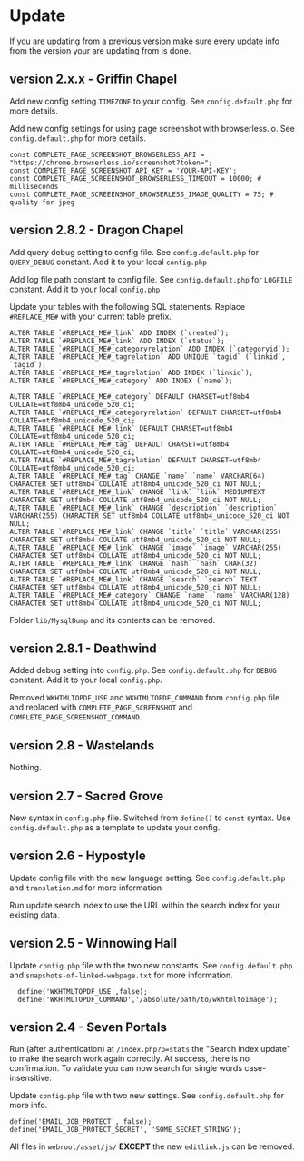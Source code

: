 # Update

If you are updating from a previous version make sure every update info from  the version your are updating from is done.

## version 2.x.x - Griffin Chapel

Add new config setting `TIMEZONE` to your config. See `config.default.php` for more details.

Add new config settings for using page screenshot with browserless.io. See `config.default.php` for more details.

```
const COMPLETE_PAGE_SCREENSHOT_BROWSERLESS_API = "https://chrome.browserless.io/screenshot?token=";
const COMPLETE_PAGE_SCREENSHOT_API_KEY = 'YOUR-API-KEY';
const COMPLETE_PAGE_SCREEENSHOT_BROWSERLESS_TIMEOUT = 10000; # milliseconds
const COMPLETE_PAGE_SCREEENSHOT_BROWSERLESS_IMAGE_QUALITY = 75; # quality for jpeg
```

## version 2.8.2 - Dragon Chapel

Add query debug setting to config file. See `config.default.php` for `QUERY_DEBUG` constant. Add it to your local `config.php`

Add log file path constant to config file.  See `config.default.php` for `LOGFILE` constant. Add it to your local `config.php`

Update your tables with the following SQL statements. Replace `#REPLACE_ME#` with your current table prefix.

```
ALTER TABLE `#REPLACE_ME#_link` ADD INDEX (`created`);
ALTER TABLE `#REPLACE_ME#_link` ADD INDEX (`status`);
ALTER TABLE `#REPLACE_ME#_categoryrelation` ADD INDEX (`categoryid`);
ALTER TABLE `#REPLACE_ME#_tagrelation` ADD UNIQUE `tagid` (`linkid`, `tagid`);
ALTER TABLE `#REPLACE_ME#_tagrelation` ADD INDEX (`linkid`);
ALTER TABLE `#REPLACE_ME#_category` ADD INDEX (`name`);

ALTER TABLE `#REPLACE_ME#_category` DEFAULT CHARSET=utf8mb4 COLLATE=utf8mb4_unicode_520_ci;
ALTER TABLE `#REPLACE_ME#_categoryrelation` DEFAULT CHARSET=utf8mb4 COLLATE=utf8mb4_unicode_520_ci;
ALTER TABLE `#REPLACE_ME#_link` DEFAULT CHARSET=utf8mb4 COLLATE=utf8mb4_unicode_520_ci;
ALTER TABLE `#REPLACE_ME#_tag` DEFAULT CHARSET=utf8mb4 COLLATE=utf8mb4_unicode_520_ci;
ALTER TABLE `#REPLACE_ME#_tagrelation` DEFAULT CHARSET=utf8mb4 COLLATE=utf8mb4_unicode_520_ci;
ALTER TABLE `#REPLACE_ME#_tag` CHANGE `name` `name` VARCHAR(64) CHARACTER SET utf8mb4 COLLATE utf8mb4_unicode_520_ci NOT NULL;
ALTER TABLE `#REPLACE_ME#_link` CHANGE `link` `link` MEDIUMTEXT CHARACTER SET utf8mb4 COLLATE utf8mb4_unicode_520_ci NOT NULL;
ALTER TABLE `#REPLACE_ME#_link` CHANGE `description` `description` VARCHAR(255) CHARACTER SET utf8mb4 COLLATE utf8mb4_unicode_520_ci NOT NULL;
ALTER TABLE `#REPLACE_ME#_link` CHANGE `title` `title` VARCHAR(255) CHARACTER SET utf8mb4 COLLATE utf8mb4_unicode_520_ci NOT NULL;
ALTER TABLE `#REPLACE_ME#_link` CHANGE `image` `image` VARCHAR(255) CHARACTER SET utf8mb4 COLLATE utf8mb4_unicode_520_ci NOT NULL;
ALTER TABLE `#REPLACE_ME#_link` CHANGE `hash` `hash` CHAR(32) CHARACTER SET utf8mb4 COLLATE utf8mb4_unicode_520_ci NOT NULL;
ALTER TABLE `#REPLACE_ME#_link` CHANGE `search` `search` TEXT CHARACTER SET utf8mb4 COLLATE utf8mb4_unicode_520_ci NOT NULL;
ALTER TABLE `#REPLACE_ME#_category` CHANGE `name` `name` VARCHAR(128) CHARACTER SET utf8mb4 COLLATE utf8mb4_unicode_520_ci NOT NULL;
```

Folder `lib/MysqlDump` and its contents can be removed.

## version 2.8.1 - Deathwind

Added debug setting into `config.php`. See `config.default.php` for `DEBUG` constant. Add it to your local `config.php`.

Removed `WKHTMLTOPDF_USE` and `WKHTMLTOPDF_COMMAND` from `config.php` file  and replaced with `COMPLETE_PAGE_SCREENSHOT` 
and `COMPLETE_PAGE_SCREENSHOT_COMMAND`.

## version 2.8 - Wastelands

Nothing.

## version 2.7 - Sacred Grove

New syntax in `config.php` file. Switched from `define()` to `const` syntax. Use `config.default.php` as a template to update your config.

## version 2.6 - Hypostyle

Update config file with the new language setting. See `config.default.php` and `translation.md` for more information 

Run update search index to use the URL within the search index for your existing data.

## version 2.5 - Winnowing Hall

Update `config.php` file with the two new constants. See `config.default.php` and `snapshots-of-linked-webpage.txt` for more information.

```
  define('WKHTMLTOPDF_USE',false);
  define('WKHTMLTOPDF_COMMAND','/absolute/path/to/wkhtmltoimage');
```

## version 2.4 - Seven Portals

Run (after authentication) at `/index.php?p=stats` the "Search index update" to make the search work again correctly. 
At success, there is no confirmation.  To validate you can now search for single words case-insensitive.

Update `config.php` file with two new settings. See `config.default.php` for more info.

```
define('EMAIL_JOB_PROTECT', false);
define('EMAIL_JOB_PROTECT_SECRET', 'SOME_SECRET_STRING');
```

All files in `webroot/asset/js/` **EXCEPT** the new `editlink.js` can be removed.

